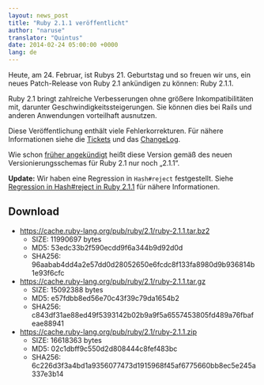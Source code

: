 ```yaml
---
layout: news_post
title: "Ruby 2.1.1 veröffentlicht"
author: "naruse"
translator: "Quintus"
date: 2014-02-24 05:00:00 +0000
lang: de
---
```


Heute, am 24. Februar, ist Rubys 21. Geburtstag und so freuen wir uns,
ein neues Patch-Release von Ruby 2.1 ankündigen zu können: Ruby 2.1.1.

Ruby 2.1 bringt zahlreiche Verbesserungen ohne größere Inkompatibilitäten mit,
darunter Geschwindigkeitssteigerungen. Sie können dies bei Rails
und anderen Anwendungen vorteilhaft ausnutzen.

Diese Veröffentlichung enthält viele Fehlerkorrekturen.
Für nähere Informationen siehe die
[Tickets](https://bugs.ruby-lang.org/projects/ruby-21/issues?set_filter=1&amp;status_id=5)
und das [ChangeLog](https://svn.ruby-lang.org/repos/ruby/tags/v2_1_1/ChangeLog).

Wie schon [früher angekündigt](https://www.ruby-lang.org/de/news/2013/12/21/ruby-version-policy-changes-with-2-1-0/)
heißt diese Version gemäß des neuen Versionierungsschemas für Ruby 2.1
nur noch „2.1.1“.

**Update:** Wir haben eine Regression in `Hash#reject` festgestellt. Siehe
[Regression in Hash#reject in Ruby 2.1.1](https://www.ruby-lang.org/de/news/2014/03/10/regression-of-hash-reject-in-ruby-2-1-1/)
für nähere Informationen.

## Download

* <https://cache.ruby-lang.org/pub/ruby/2.1/ruby-2.1.1.tar.bz2>
  * SIZE:   11990697 bytes
  * MD5:    53edc33b2f590ecdd9f6a344b9d92d0d
  * SHA256: 96aabab4dd4a2e57dd0d28052650e6fcdc8f133fa8980d9b936814b1e93f6cfc
* <https://cache.ruby-lang.org/pub/ruby/2.1/ruby-2.1.1.tar.gz>
  * SIZE:   15092388 bytes
  * MD5:    e57fdbb8ed56e70c43f39c79da1654b2
  * SHA256: c843df31ae88ed49f5393142b02b9a9f5a6557453805fd489a76fbafeae88941
* <https://cache.ruby-lang.org/pub/ruby/2.1/ruby-2.1.1.zip>
  * SIZE:   16618363 bytes
  * MD5:    02c1dbff9c550d2d808444c8fef483bc
  * SHA256: 6c226d3f3a4bd1a9356077473d1915968f45af6775660bb8ec5e245a337e3b14
